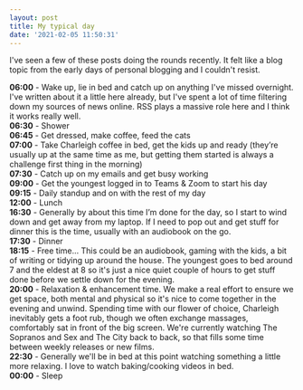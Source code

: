 ```yaml
---
layout: post
title: My typical day
date: '2021-02-05 11:50:31'
---
```


I've seen a few of these posts doing the rounds recently. It felt like a blog topic from the early days of personal blogging and I couldn't resist.

**06:00** - Wake up, lie in bed and catch up on anything I've missed overnight. I've written about it a little here already, but I've spent a lot of time filtering down my sources of news online. RSS plays a massive role here and I think it works really well.  
**06:30** - Shower  
**06:45** - Get dressed, make coffee, feed the cats  
**07:00** - Take Charleigh coffee in bed, get the kids up and ready (they’re usually up at the same time as me, but getting them started is always a challenge first thing in the morning)  
**07:30** - Catch up on my emails and get busy working  
**09:00** - Get the youngest logged in to Teams & Zoom to start his day  
**09:15** - Daily standup and on with the rest of my day  
**12:00** - Lunch  
**16:30** - Generally by about this time I’m done for the day, so I start to wind down and get away from my laptop. If I need to pop out and get stuff for dinner this is the time, usually with an audiobook on the go.  
**17:30** - Dinner  
**18:15** - Free time... This could be an audiobook, gaming with the kids, a bit of writing or tidying up around the house. The youngest goes to bed around 7 and the eldest at 8 so it's just a nice quiet couple of hours to get stuff done before we settle down for the evening.   
**20:00** - Relaxation & enhancement time. We make a real effort to ensure we get space, both mental and physical so it's nice to come together in the evening and unwind. Spending time with our flower of choice, Charleigh inevitably gets a foot rub, though we often exchange massages, comfortably sat in front of the big screen. We're currently watching The Sopranos and Sex and The City back to back, so that fills some time between weekly releases or new films.  
**22:30** - Generally we'll be in bed at this point watching something a little more relaxing. I love to watch baking/cooking videos in bed.  
**00:00** - Sleep


